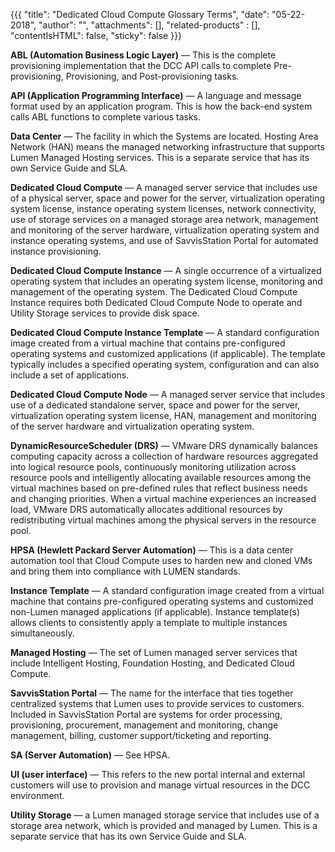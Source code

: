 {{{
  "title": "Dedicated Cloud Compute Glossary Terms",
  "date": "05-22-2018",
  "author": "",
  "attachments": [],
  "related-products" : [],
  "contentIsHTML": false,
  "sticky": false
}}}

**ABL (Automation Business Logic Layer)** &mdash; This is the complete provisioning implementation that the DCC API calls to complete Pre-provisioning, Provisioning, and Post-provisioning tasks.

**API (Application Programming Interface)** &mdash; A language and message format used by an application program.  This is how the back-end system calls ABL functions to complete various tasks.

**Data Center** &mdash; The facility in which the Systems are located. Hosting Area Network (HAN) means the managed networking infrastructure that supports Lumen Managed Hosting services. This is a separate service that has its own Service Guide and SLA.

**Dedicated Cloud Compute** &mdash; A managed server service that includes use of a physical server, space and power for the server, virtualization operating system license, instance operating system licenses, network connectivity, use of storage services on a managed storage area network, management and monitoring of the server hardware, virtualization operating system and instance operating systems, and use of SavvisStation Portal for automated instance provisioning.

**Dedicated Cloud Compute Instance** &mdash; A single occurrence of a virtualized operating system that includes an operating system license, monitoring and management of the operating system. The Dedicated Cloud Compute Instance requires both Dedicated Cloud Compute Node to operate and Utility Storage services to provide disk space.

**Dedicated Cloud Compute Instance Template** &mdash; A standard configuration image created from a virtual machine that contains pre-configured operating systems and customized applications (if applicable). The template typically includes a specified operating system, configuration and can also include a set of applications.

**Dedicated Cloud Compute Node** &mdash; A managed server service that includes use of a dedicated standalone server, space and power for the server, virtualization operating system license, HAN, management and monitoring of the server hardware and virtualization operating system.

**DynamicResourceScheduler (DRS)** &mdash; VMware DRS dynamically balances computing capacity across a collection of hardware resources aggregated into logical resource pools, continuously monitoring utilization across resource pools and intelligently allocating available resources among the virtual machines based on pre-defined rules that reflect business needs and changing priorities. When a virtual machine experiences an increased load, VMware DRS automatically allocates additional resources by redistributing virtual machines among the physical servers in the resource pool.

**HPSA (Hewlett Packard Server Automation)** &mdash; This is a data center automation tool that Cloud Compute uses to harden new and cloned VMs and bring them into compliance with LUMEN standards.

**Instance Template** &mdash; A standard configuration image created from a virtual machine that contains pre-configured operating systems and customized non-Lumen managed applications (if applicable). Instance template(s) allows clients to consistently apply a template to multiple instances simultaneously.

**Managed Hosting** &mdash; The set of Lumen managed server services that include Intelligent Hosting, Foundation Hosting, and Dedicated Cloud Compute.

**SavvisStation Portal** &mdash; The name for the interface that ties together centralized systems that Lumen uses to provide services to customers. Included in SavvisStation Portal are systems for order processing, provisioning, procurement, management and monitoring, change management, billing, customer support/ticketing and reporting.

**SA (Server Automation)** &mdash; See HPSA.

**UI (user interface)** &mdash; This refers to the new portal internal and external customers will use to provision and manage virtual resources in the DCC environment.

**Utility Storage** &mdash; a Lumen managed storage service that includes use of a storage area network, which is provided and managed by Lumen. This is a separate service that has its own Service Guide and SLA.
